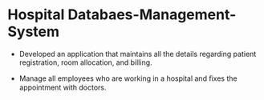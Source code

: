 # Hospital Databaes-Management-System

- Developed an application that maintains all the details regarding patient registration, room allocation, and billing.

- Manage all employees who are working in a hospital and ﬁxes the appointment with doctors. 
